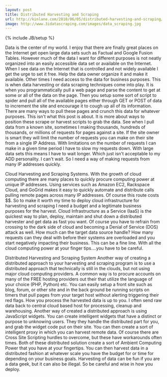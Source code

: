 ```yaml
---
layout: post
title: Distributed Harvesting and Scraping
url: http://kinlane.com/2010/06/05/distributed-harvesting-and-scraping/
image: http://www.3idatascraping.com/images/data_scraping.jpg
---
```

{% include JB/setup %}
Data is the center of my world. I enjoy that there are finally great  places on the Internet get open large data sets such as Factual and Google Fusion Tables. However  much of the data I want for different purposes is not neatly organized  into an easily accessible data set or available on the Internet.
When I see data on the Internet that is controlled and not widely  available I get the urge to set it free. Help the data owner organize  it and make it available. Other times I need access to the data for  business purposes.
This is when data harvesting or data scraping techniques come into  play. It is when you programmatically pull a web page and parse the  content to get at some or all of the data on the page. Then you setup  some sort of script to spider and pull all of the available pages either  through GET or POST of data to increment the site and encourage it to  cough up all of its information.
There are many ways to pull these pages and crunch this data for  whatever purposes. This isn't what this post is about. It is more about  ways to position these scrape or harvest scripts to grab the data.
See when I pull data from a known site, sometimes I making thousands,  hundreds of thousands, or millions of requests for pages against a  site. If the site owner is smart they will limit the number of requests  you can make on their site from a single IP Address.
With limitations on the number of requests I can make in a given time  period I have to slow my requests down. With large data sets this means  I have to wait longer. Which just isn't acceptable to my ADD  personality. I can't wait.
So I need a way of making requests from many IP addresses quickly.

Cloud Harvesting and Scraping Systems.
With the growth of cloud computing there are many places to quickly  procure computing power at unique IP addresses. Using services such as Amazon EC2, Rackspace Cloud, and  GoGrid makes it easy to  quickly automate and distribute calls pulling remote pages across many  IP addresses.
Of course this route costs $$. So to make it worth my time to deploy  cloud infrastructure for harvesting and scraping I need a budget and a  legitimate business purposes for the harvest.
Cloud Infrastructure as a Service (IaaS) is the quickest way to plan,  deploy, maintain and shut down a distributed harvester and get data as  fast you want. Of course you have to refrain from crossing to the dark  side of cloud and becoming a Denial of Service (DOS) attack as well.  How much can the target data source handle? How many requests can they  deal with before their systems are overloaded and you start negatively  impacting their business. This can be a fine line. With all the cloud  computing power at your finger tips....you have to be careful.

Distributed Harvesting and Scraping System
Another way of creating a distributed approach to your harvesting and  scraping program is to use a distributed approach that technically is  still in the clouds, but not using major cloud computing providers. A  common way is to procure accounts on many of the FREE hosting providers  out their that utilize the language of your choice (PHP, Python) etc.  You can easily setup a front site such as blog, forum, or other site and  in the back ground be running scripts on timers that pull pages from  your target host without alerting triggering their red flags. How you  process the harvested data is up to you. I often send raw data back to  central cloud based host for processing, cleanup and warehousing.
Another way of created a distributed approach is using JavaScript  widgets. You can create intelligent widgets that have a distinct or  purpose to unknowing users. They they handle the distributed part for  you, and grab the widget code put on their site. You can then create a  sort of intelligent proxy in which you can harvest remote data. Of  course there are Cross Site Scripting hurdles to overcome, but these  have workarounds often times.
Both of these distributed solution create a sort of Ambient Computing  Power that you have at your fingertips. You can then harvest data in a  distributed fashion at whatever scale you have the budget for or time  for depending on your business goals.
Harvesting of data can be fun if you are a data geek, but it can also be  illegal. So be careful and wise in how you deploy.